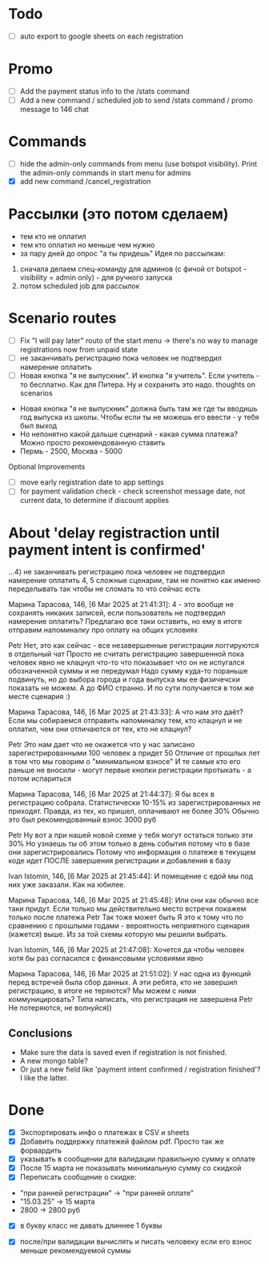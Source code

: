 
# Todo
- [ ] auto export to google sheets on each registration

# Promo
- [ ] Add the payment status info to the /stats command
- [ ] Add a new command / scheduled job to send /stats command / promo message to 146 chat

# Commands
- [ ] hide the admin-only commands from menu (use botspot visibility). Print the admin-only commands in start menu for admins
- [x] add new command /cancel_registration

# Рассылки (это потом сделаем)
- тем кто не оплатил
- тем кто оплатил но меньше чем нужно
- за пару дней до опрос "а ты придешь"
Идея по рассылкам:
1) сначала делаем спец-команду для админов (с фичой от botspot - visibility = admin only) - для ручного запуска
2) потом scheduled job для рассылок

# Scenario routes
- [ ] Fix "I will pay later" routo of the start menu -> there's no way to manage registrations now from unpaid state
- [ ]  не заканчивать регистрацию пока человек не подтвердил намерение оплатить
- [ ]  Новая кнопка "я не выпускник". И кнопка "я учитель". Если учитель - то бесплатно. Как для Питера. Ну и сохранить это надо. 
thoughts on scenarios
- Новая кнопка "я не выпускник" должна быть там же где ты вводишь год выпуска из школы. Чтобы если ты не можешь его ввести - у тебя был выход
- Но непонятно какой дальше сценарий - какая сумма платежа? Можно просто рекомендованную ставить
- Пермь - 2500, Москва - 5000

Optional Improvements
- [ ] move early registration date to app settings
- [ ] for payment validation check - check screenshot message date, not current data, to determine if discount applies

# About 'delay registraction until payment intent is confirmed'
...4) не заканчивать регистрацию пока человек не подтвердил намерение оплатить
4, 5 сложные сценарии, там не понятно как именно переделывать так чтобы не сломать то что сейчас есть

Марина Тарасова, 146, [6 Mar 2025 at 21:41:31]:
4 - это вообще не сохранять никаких записей, если пользователь не подтвердил намерение оплатить? Предлагаю все таки оставить, но ему в итоге отправим напоминалку про оплату на общих условиях

Petr
Нет, это как сейчас - все незавершенные регистрации логгируются в отдельный чат
Просто не считать регистрацию завершенной пока человек явно не клацнул что-то что показывает что он не испугался обозначенной суммы и не передумал
Надо сумму куда-то пораньше подвинуть, но до выбора города и года выпуска мы ее физичечски показать не можем. А до ФИО странно.
И по сути получается в том же месте сценария :)

Марина Тарасова, 146, [6 Mar 2025 at 21:43:33]:
А что нам это даёт? Если мы собираемся отправить напоминалку тем, кто клацнул и не оплатил, чем они отличаются от тех, кто не клацнул?

Petr
Это нам дает что не окажется что у нас записано зарегистрированными 100 человек а придет 50
Отличие от прошлых лет в том что мы говорим о "минимальном взносе"
И те самые кто его раньше не вносили - могут первые кнопки регистрации протыкать - а потом испариться

Марина Тарасова, 146, [6 Mar 2025 at 21:44:37]:
Я бы всех в регистрацию собрала. Статистически 10-15% из зарегистрированных не приходят. Правда, из тех, ко пришел, оплачивают не более 30%
Обычно это был рекомендованный взнос 3000 руб

Petr
Ну вот а при нашей новой схеме у тебя могут остаться только эти 30%
Но узнаешь ты об этом только в день события потому что в базе они зарегистрировались
Потому что информация о платеже в текущем коде идет ПОСЛЕ завершения регистрации и добавления в базу

Ivan Istomin, 146, [6 Mar 2025 at 21:45:44]:
И помещение с едой мы под них уже заказали. Как на юбилее.

Марина Тарасова, 146, [6 Mar 2025 at 21:45:48]:
Или они как обычно все таки придут. Если только мы действительно место встречи покажем только после платежа
Petr
Так тоже может быть
Я это к тому что по сравнению с прошлыми годами - вероятность неприятного сценария (кажется) выше. Из за той схемы которую мы решили выбрать.

Ivan Istomin, 146, [6 Mar 2025 at 21:47:08]:
Хочется да чтобы человек хотя бы раз согласился с финансовыми условиями явно

Марина Тарасова, 146, [6 Mar 2025 at 21:51:02]:
У нас одна из функций перед встречей была сбор данных. А эти ребята, кто не завершил регистрацию, в итоге не теряются? Мы можем с ними коммуницировать? Типа написать, что регистрация не завершена
Petr
Не потеряются, не волнуйся))

## Conclusions
- Make sure the data is saved even if registration is not finished.
- A new mongo table? 
- Or just a new field like 'payment intent confirmed / registration finished'? I like the latter.

# Done
- [x] Экспортировать инфо о платежах в CSV и sheets
- [x] Добавить поддержку платежей файлом pdf. Просто так же форвардить
- [x] указывать в сообщении для валидации правильную сумму к оплате
- [x] После 15 марта не показывать минимальную сумму со скидкой
- [x] Переписать сообщение о скидке:
- "при ранней регистрации" -> "при ранней оплате"
- "15.03.25" -> 15 марта
- 2800 -> 2800 руб
- [x]  в букву класс не давать длиннее 1 буквы
- [x] после/при валидации вычислять и писать человеку если его взнос меньше рекомендуемой суммы

